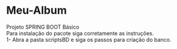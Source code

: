# Meu-Album
Projeto SPRING BOOT Básico<br/>
Para instalação do pacote siga corretamente as instruções.<br/>
1- Abra a pasta scriptsBD e siga os passos para criação do banco.
